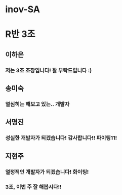 # inov-SA

# R반 3조

## 이하은
### 저는 3조 조장입니다! 잘 부탁드립니다 :)

## 송미숙
### 열심히는 해보고 있는.. 개발자

## 서명진
### 성실한 개발자가 되겠습니다! 감사합니다!! 파이팅11! 

## 지현주
### 열정적인 개발자가 되겠습니다! 화이팅!

### 3조, 이번 주 잘 해봅시다!!